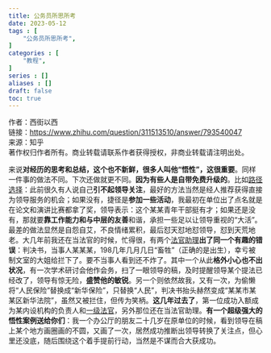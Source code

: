 ```yaml
---
title: 公务员所思所考
date: 2023-05-12
tags : [
	"公务员所思所考",
]
categories : [
	"教程",
]
series : []
aliases : []
draft: false
toc: true
---
```


作者：西街以西  
链接：https://www.zhihu.com/question/311513510/answer/793540047  
来源：知乎  
著作权归作者所有。商业转载请联系作者获得授权，非商业转载请注明出处。  
  

来说**对经历的思考和总结，这个也不新鲜，很多人叫他“悟性”，这很重要**。同样一件事的做法不同。下次还做就更不同。**因为有些人是自带免费升级的**。比如[路径选择](https://www.zhihu.com/search?q=%E8%B7%AF%E5%BE%84%E9%80%89%E6%8B%A9&search_source=Entity&hybrid_search_source=Entity&hybrid_search_extra=%7B%22sourceType%22%3A%22answer%22%2C%22sourceId%22%3A793540047%7D)：此前很久有人说自己**引不起领导关注**，最好的方法当然是经人推荐获得直接为领导服务的机会；如果没有，捷径是**参加一些活动**，我最初在单位出了点名就是在论文和演讲比赛都拿了奖，领导表示：这个某某青年干部挺有才；如果还是没有，那就要**靠工作能力和与中层的友善**和谐，承担一些足以让领导重视的“大活”。最差的做法显然是自怨自艾，不良情绪累积，最后怼天怼地怼领导，怼到天荒地老。大几年前我还在当法官的时候，忙得很，有两个[法官助理](https://www.zhihu.com/search?q=%E6%B3%95%E5%AE%98%E5%8A%A9%E7%90%86&search_source=Entity&hybrid_search_source=Entity&hybrid_search_extra=%7B%22sourceType%22%3A%22answer%22%2C%22sourceId%22%3A793540047%7D)**出了同一个有趣的错误**：判决书，当事人某某某，198几年几月几日“畜牲”（正确的是出生），幸亏被制文室的大姐给拦下了。要不当事人看到还不炸了。其中一个从此**格外小心也不出状况**，有一次学术研讨会他作会务，扫了一眼领导的稿，及时提醒领导某个提法已经改了，领导有惊无险，**盛赞他的敏锐**。另一个则依然故我，又有一次，为偷懒将“人民保险”替换成“新华保险”，只替换“人民”，判决书抬头赫然变成“某某市某某区新华法院”，虽然又被拦住，但传为笑柄。**这几年过去了**，第一位成功入额成为某内设机构的负责人和[一级法官](https://www.zhihu.com/search?q=%E4%B8%80%E7%BA%A7%E6%B3%95%E5%AE%98&search_source=Entity&hybrid_search_source=Entity&hybrid_search_extra=%7B%22sourceType%22%3A%22answer%22%2C%22sourceId%22%3A793540047%7D)，另外那位还在当法官助理。**有一个超级强大的悟性案例送给你们**：我一个办公厅的朋友二十几岁在原单位的时候，看到领导在稿上某个地方画圈画的不圆，又画了一次，居然成功推断出领导转换了关注点，但心里还没底，随后围绕这个着手提前行动，当然是不谋而合大获成功。
